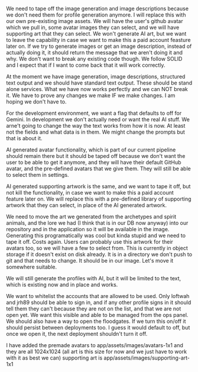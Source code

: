 We need to tape off the image generation and image descriptions because we don't need them for
profile generation anymore. I will replace this with our own pre-existing image assets. We will have
the user's github avatar which we pull in, some avatar images they can select, and we will have
supporting art that they can select. We won't generate AI art, but we want to leave the capability
in case we want to make this a paid account feasture later on. If we try to generate images or get
an image description, instead of actually doing it, it should return the message that we aren't
doing it and why. We don't want to break any existing code though. We follow SOLID and I expect that
if I want to come back that it will work correctly.

At the moment we have image generation, image descriptions, structured text output and we should
have standard text output. These should be stand alone services. What we have now works perfectly
and we can NOT break it. We have to prove any changes we make IF we make changes. I am hoping we
don't have to.

For the development environment, we want a flag that defaults to off for Gemini. In development we
don't actually need or want the real AI stuff. We arne't going to change the way the text works from
how it is now. At least not the fields and what data is in them. We might change the prompts but
that is about it.

AI generated avatar functionality, which is part of our current pipeline should remain there but it
should be taped off because we don't want the user to be able to get it anymore, and they will have
their default GitHub avatar, and the pre-defined avatars that we give them. They will still be able
to select them in settings.

AI generated supporting artwork is the same, and we want to tape it off, but not kill the
functionality, in case we want to make this a paid account feature later on. We will replace this
with a pre-defined library of supporting artwork that they can select, in place of the AI generated
artwork.

We need to move the art we generated from the archetypes and spirit animals, and the lore we had (I
think that is in our DB now anyway) into our repository and in the application so it will be
available in the image. Generating this programatically was cool but kinda stupid and we need to
tape it off. Costs again. Users can probably use this artwork for their avatars too, so we will have
a few to select from. This is currently in object storage if it doesn't exist on disk already. It is
in a directory we don't push to git and that needs to change. It should be in our image. Let's move
it somewhere suitable.

We will still generate the profiles with AI, but it will be limited to the text, which is existing
now and in place and works.

We want to whitelist the accounts that are allowed to be used. Only loftwah and jrh89 should be able
to sign in, and if any other profile signs in it should tell them they can't because they are not on
the list, and that we are not open yet. We want this visible and able to be managed from the ops
panel. We should also have a way to open the floodgates. If we turn this on/off it should persist
between deployments too. I guess it would default to off, but once we open it, the next deployment
shouldn't turn it off.

I have added the premade avatars to app/assets/images/avatars-1x1 and they are all 1024x1024 (all
art is this size for now and we just have to work with it as best we can) supporting art is
app/assets/images/supporting-art-1x1
